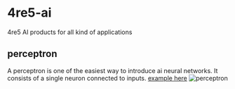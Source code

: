 # 4re5-ai
4re5 AI products for all kind of applications 


## perceptron
A perceptron is one of the easiest way to introduce ai neural networks. It consists of a single neuron connected to inputs.
[example here](https://github.com/4RE5group/4re5-ai/blob/main/src/easy_perceptron/main.py)
![perceptron](https://github.com/user-attachments/assets/e7f82b65-a434-4181-ab3e-ea15cd3eaba5)

